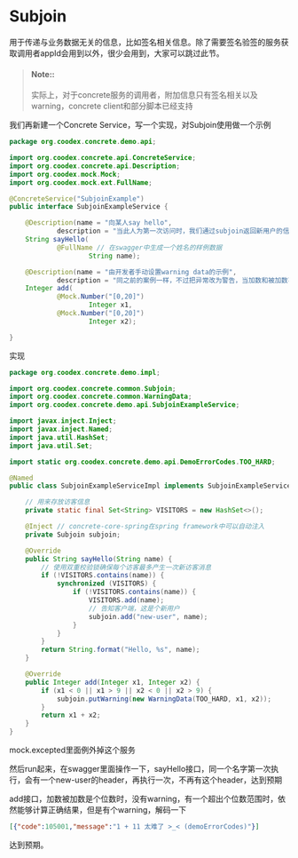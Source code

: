 # Subjoin

用于传递与业务数据无关的信息，比如签名相关信息。除了需要签名验签的服务获取调用者appId会用到以外，很少会用到，大家可以跳过此节。

> #### Note::
>
> 实际上，对于concrete服务的调用者，附加信息只有签名相关以及warning，concrete client和部分脚本已经支持

我们再新建一个Concrete Service，写一个实现，对Subjoin使用做一个示例

```java
package org.coodex.concrete.demo.api;

import org.coodex.concrete.api.ConcreteService;
import org.coodex.concrete.api.Description;
import org.coodex.mock.Mock;
import org.coodex.mock.ext.FullName;

@ConcreteService("SubjoinExample")
public interface SubjoinExampleService {

    @Description(name = "向某人say hello",
            description = "当此人为第一次访问时，我们通过subjoin返回新用户的信息")
    String sayHello(
            @FullName // 在swagger中生成一个姓名的样例数据
                    String name);

    @Description(name = "由开发者手动设置warning data的示例",
            description = "同之前的案例一样，不过把异常改为警告，当加数和被加数不是个位数时，向调用者发送一个太难了的警告")
    Integer add(
            @Mock.Number("[0,20]")
                    Integer x1,
            @Mock.Number("[0,20]")
                    Integer x2);

}
```

实现

```java
package org.coodex.concrete.demo.impl;

import org.coodex.concrete.common.Subjoin;
import org.coodex.concrete.common.WarningData;
import org.coodex.concrete.demo.api.SubjoinExampleService;

import javax.inject.Inject;
import javax.inject.Named;
import java.util.HashSet;
import java.util.Set;

import static org.coodex.concrete.demo.api.DemoErrorCodes.TOO_HARD;

@Named
public class SubjoinExampleServiceImpl implements SubjoinExampleService {

    // 用来存放访客信息
    private static final Set<String> VISITORS = new HashSet<>();

    @Inject // concrete-core-spring在spring framework中可以自动注入
    private Subjoin subjoin;

    @Override
    public String sayHello(String name) {
        // 使用双重校验锁确保每个访客最多产生一次新访客消息
        if (!VISITORS.contains(name)) {
            synchronized (VISITORS) {
                if (!VISITORS.contains(name)) {
                    VISITORS.add(name);
                    // 告知客户端，这是个新用户
                    subjoin.add("new-user", name);
                }
            }
        }
        return String.format("Hello, %s", name);
    }

    @Override
    public Integer add(Integer x1, Integer x2) {
        if (x1 < 0 || x1 > 9 || x2 < 0 || x2 > 9) {
            subjoin.putWarning(new WarningData(TOO_HARD, x1, x2));
        }
        return x1 + x2;
    }
}
```

mock.excepted里面例外掉这个服务

然后run起来，在swagger里面操作一下，sayHello接口，同一个名字第一次执行，会有一个new-user的header，再执行一次，不再有这个header，达到预期

add接口，加数被加数是个位数时，没有warning，有一个超出个位数范围时，依然能够计算正确结果，但是有个warning，解码一下

```json
[{"code":105001,"message":"1 + 11 太难了 >_< (demoErrorCodes)"}]
```

达到预期。